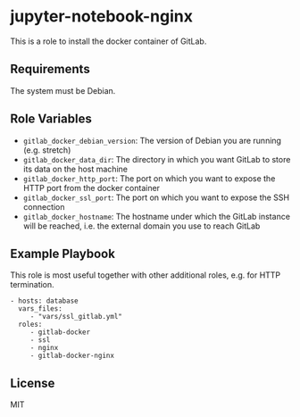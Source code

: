 jupyter-notebook-nginx
======================

This is a role to install the docker container of GitLab.

Requirements
------------

The system must be Debian.

Role Variables
--------------

- `gitlab_docker_debian_version`: The version of Debian you are running
  (e.g. stretch)
- `gitlab_docker_data_dir`: The directory in which you want GitLab to store
  its data on the host machine
- `gitlab_docker_http_port`: The port on which you want to expose the
  HTTP port from the docker container
- `gitlab_docker_ssl_port`: The port on which you want to expose the SSH
  connection
- `gitlab_docker_hostname`: The hostname under which the GitLab instance will
  be reached, i.e. the external domain you use to reach GitLab

Example Playbook
----------------

This role is most useful together with other additional roles, e.g. for
HTTP termination.

    - hosts: database
      vars_files:
         - "vars/ssl_gitlab.yml"
      roles:
         - gitlab-docker
         - ssl
         - nginx
         - gitlab-docker-nginx

License
-------

MIT

